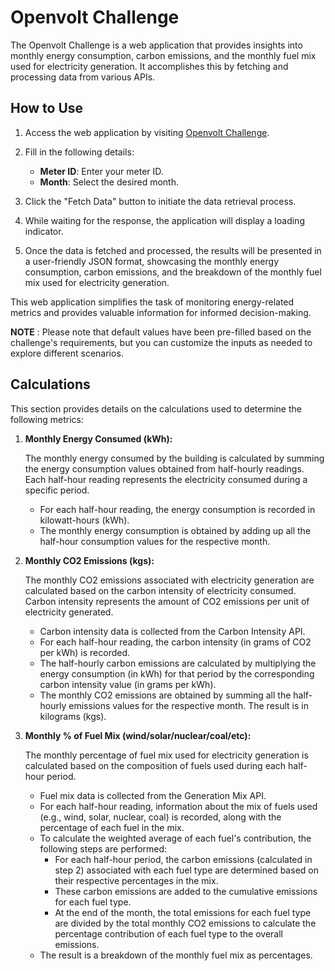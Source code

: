 # Openvolt Challenge

The Openvolt Challenge is a web application that provides insights into monthly energy consumption, carbon emissions, and the monthly fuel mix used for electricity generation. It accomplishes this by fetching and processing data from various APIs.

## How to Use

1. Access the web application by visiting [Openvolt Challenge](https://banjobyster.github.io/openvolt-challenge/).

2. Fill in the following details:

   - **Meter ID**: Enter your meter ID.
   - **Month**: Select the desired month.

3. Click the "Fetch Data" button to initiate the data retrieval process.

4. While waiting for the response, the application will display a loading indicator.

5. Once the data is fetched and processed, the results will be presented in a user-friendly JSON format, showcasing the monthly energy consumption, carbon emissions, and the breakdown of the monthly fuel mix used for electricity generation.

This web application simplifies the task of monitoring energy-related metrics and provides valuable information for informed decision-making.

**NOTE** : Please note that default values have been pre-filled based on the challenge's requirements, but you can customize the inputs as needed to explore different scenarios.

## Calculations

This section provides details on the calculations used to determine the following metrics:

1. **Monthly Energy Consumed (kWh):**

   The monthly energy consumed by the building is calculated by summing the energy consumption values obtained from half-hourly readings. Each half-hour reading represents the electricity consumed during a specific period.

   - For each half-hour reading, the energy consumption is recorded in kilowatt-hours (kWh).
   - The monthly energy consumption is obtained by adding up all the half-hour consumption values for the respective month.

2. **Monthly CO2 Emissions (kgs):**

   The monthly CO2 emissions associated with electricity generation are calculated based on the carbon intensity of electricity consumed. Carbon intensity represents the amount of CO2 emissions per unit of electricity generated.

   - Carbon intensity data is collected from the Carbon Intensity API.
   - For each half-hour reading, the carbon intensity (in grams of CO2 per kWh) is recorded.
   - The half-hourly carbon emissions are calculated by multiplying the energy consumption (in kWh) for that period by the corresponding carbon intensity value (in grams per kWh).
   - The monthly CO2 emissions are obtained by summing all the half-hourly emissions values for the respective month. The result is in kilograms (kgs).

3. **Monthly % of Fuel Mix (wind/solar/nuclear/coal/etc):**

   The monthly percentage of fuel mix used for electricity generation is calculated based on the composition of fuels used during each half-hour period.

   - Fuel mix data is collected from the Generation Mix API.
   - For each half-hour reading, information about the mix of fuels used (e.g., wind, solar, nuclear, coal) is recorded, along with the percentage of each fuel in the mix.
   - To calculate the weighted average of each fuel's contribution, the following steps are performed:
     - For each half-hour period, the carbon emissions (calculated in step 2) associated with each fuel type are determined based on their respective percentages in the mix.
     - These carbon emissions are added to the cumulative emissions for each fuel type.
     - At the end of the month, the total emissions for each fuel type are divided by the total monthly CO2 emissions to calculate the percentage contribution of each fuel type to the overall emissions.
   - The result is a breakdown of the monthly fuel mix as percentages.

